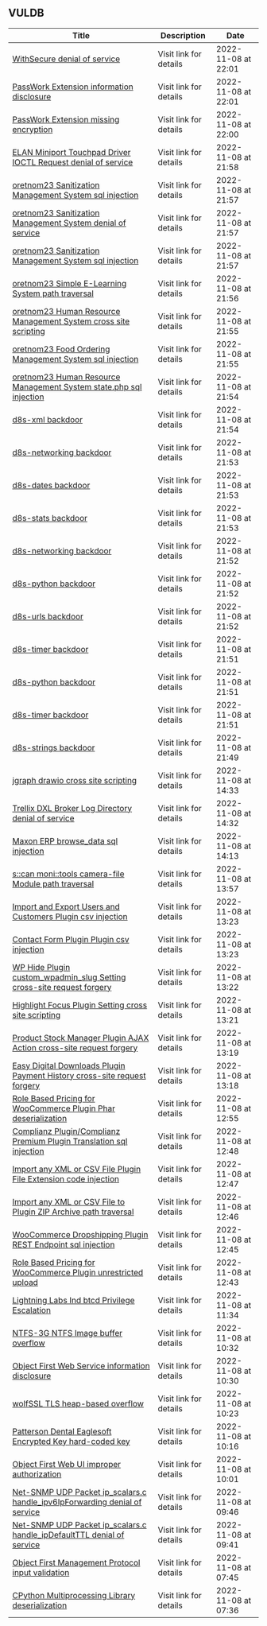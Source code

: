 ## VULDB
|Title|Description|Date|
|---|---|---|
| [WithSecure denial of service](https://vuldb.com/?id.213063) | Visit link for details | 2022-11-08 at 22:01 |
| [PassWork Extension information disclosure](https://vuldb.com/?id.213062) | Visit link for details | 2022-11-08 at 22:01 |
| [PassWork Extension missing encryption](https://vuldb.com/?id.213061) | Visit link for details | 2022-11-08 at 22:00 |
| [ELAN Miniport Touchpad Driver IOCTL Request denial of service](https://vuldb.com/?id.213060) | Visit link for details | 2022-11-08 at 21:58 |
| [oretnom23 Sanitization Management System sql injection](https://vuldb.com/?id.213059) | Visit link for details | 2022-11-08 at 21:57 |
| [oretnom23 Sanitization Management System denial of service](https://vuldb.com/?id.213058) | Visit link for details | 2022-11-08 at 21:57 |
| [oretnom23 Sanitization Management System sql injection](https://vuldb.com/?id.213057) | Visit link for details | 2022-11-08 at 21:57 |
| [oretnom23 Simple E-Learning System path traversal](https://vuldb.com/?id.213056) | Visit link for details | 2022-11-08 at 21:56 |
| [oretnom23 Human Resource Management System cross site scripting](https://vuldb.com/?id.213055) | Visit link for details | 2022-11-08 at 21:55 |
| [oretnom23 Food Ordering Management System sql injection](https://vuldb.com/?id.213054) | Visit link for details | 2022-11-08 at 21:55 |
| [oretnom23 Human Resource Management System state.php sql injection](https://vuldb.com/?id.213053) | Visit link for details | 2022-11-08 at 21:54 |
| [d8s-xml backdoor](https://vuldb.com/?id.213052) | Visit link for details | 2022-11-08 at 21:54 |
| [d8s-networking backdoor](https://vuldb.com/?id.213051) | Visit link for details | 2022-11-08 at 21:53 |
| [d8s-dates backdoor](https://vuldb.com/?id.213050) | Visit link for details | 2022-11-08 at 21:53 |
| [d8s-stats backdoor](https://vuldb.com/?id.213049) | Visit link for details | 2022-11-08 at 21:53 |
| [d8s-networking backdoor](https://vuldb.com/?id.213048) | Visit link for details | 2022-11-08 at 21:52 |
| [d8s-python backdoor](https://vuldb.com/?id.213047) | Visit link for details | 2022-11-08 at 21:52 |
| [d8s-urls backdoor](https://vuldb.com/?id.213046) | Visit link for details | 2022-11-08 at 21:52 |
| [d8s-timer backdoor](https://vuldb.com/?id.213045) | Visit link for details | 2022-11-08 at 21:51 |
| [d8s-python backdoor](https://vuldb.com/?id.213044) | Visit link for details | 2022-11-08 at 21:51 |
| [d8s-timer backdoor](https://vuldb.com/?id.213043) | Visit link for details | 2022-11-08 at 21:51 |
| [d8s-strings backdoor](https://vuldb.com/?id.213042) | Visit link for details | 2022-11-08 at 21:49 |
| [jgraph drawio cross site scripting](https://vuldb.com/?id.213041) | Visit link for details | 2022-11-08 at 14:33 |
| [Trellix DXL Broker Log Directory denial of service](https://vuldb.com/?id.213040) | Visit link for details | 2022-11-08 at 14:32 |
| [Maxon ERP browse_data sql injection](https://vuldb.com/?id.213039) | Visit link for details | 2022-11-08 at 14:13 |
| [s::can moni::tools camera-file Module path traversal](https://vuldb.com/?id.213038) | Visit link for details | 2022-11-08 at 13:57 |
| [Import and Export Users and Customers Plugin csv injection](https://vuldb.com/?id.213037) | Visit link for details | 2022-11-08 at 13:23 |
| [Contact Form Plugin Plugin csv injection](https://vuldb.com/?id.213036) | Visit link for details | 2022-11-08 at 13:23 |
| [WP Hide Plugin custom_wpadmin_slug Setting cross-site request forgery](https://vuldb.com/?id.213035) | Visit link for details | 2022-11-08 at 13:22 |
| [Highlight Focus Plugin Setting cross site scripting](https://vuldb.com/?id.213034) | Visit link for details | 2022-11-08 at 13:21 |
| [Product Stock Manager Plugin AJAX Action cross-site request forgery](https://vuldb.com/?id.213033) | Visit link for details | 2022-11-08 at 13:19 |
| [Easy Digital Downloads Plugin Payment History cross-site request forgery](https://vuldb.com/?id.213032) | Visit link for details | 2022-11-08 at 13:18 |
| [Role Based Pricing for WooCommerce Plugin Phar deserialization](https://vuldb.com/?id.213031) | Visit link for details | 2022-11-08 at 12:55 |
| [Complianz Plugin/Complianz Premium Plugin Translation sql injection](https://vuldb.com/?id.213030) | Visit link for details | 2022-11-08 at 12:48 |
| [Import any XML or CSV File Plugin File Extension code injection](https://vuldb.com/?id.213029) | Visit link for details | 2022-11-08 at 12:47 |
| [Import any XML or CSV File to Plugin ZIP Archive path traversal](https://vuldb.com/?id.213028) | Visit link for details | 2022-11-08 at 12:46 |
| [WooCommerce Dropshipping Plugin REST Endpoint sql injection](https://vuldb.com/?id.213027) | Visit link for details | 2022-11-08 at 12:45 |
| [Role Based Pricing for WooCommerce Plugin unrestricted upload](https://vuldb.com/?id.213026) | Visit link for details | 2022-11-08 at 12:43 |
| [Lightning Labs Ind btcd Privilege Escalation](https://vuldb.com/?id.213025) | Visit link for details | 2022-11-08 at 11:34 |
| [NTFS-3G NTFS Image buffer overflow](https://vuldb.com/?id.213024) | Visit link for details | 2022-11-08 at 10:32 |
| [Object First Web Service information disclosure](https://vuldb.com/?id.213023) | Visit link for details | 2022-11-08 at 10:30 |
| [wolfSSL TLS heap-based overflow](https://vuldb.com/?id.213022) | Visit link for details | 2022-11-08 at 10:23 |
| [Patterson Dental Eaglesoft Encrypted Key hard-coded key](https://vuldb.com/?id.213021) | Visit link for details | 2022-11-08 at 10:16 |
| [Object First Web UI improper authorization](https://vuldb.com/?id.213020) | Visit link for details | 2022-11-08 at 10:01 |
| [Net-SNMP UDP Packet ip_scalars.c handle_ipv6IpForwarding denial of service](https://vuldb.com/?id.213019) | Visit link for details | 2022-11-08 at 09:46 |
| [Net-SNMP UDP Packet ip_scalars.c handle_ipDefaultTTL denial of service](https://vuldb.com/?id.213018) | Visit link for details | 2022-11-08 at 09:41 |
| [Object First Management Protocol input validation](https://vuldb.com/?id.213017) | Visit link for details | 2022-11-08 at 07:45 |
| [CPython Multiprocessing Library deserialization](https://vuldb.com/?id.213016) | Visit link for details | 2022-11-08 at 07:36 |
